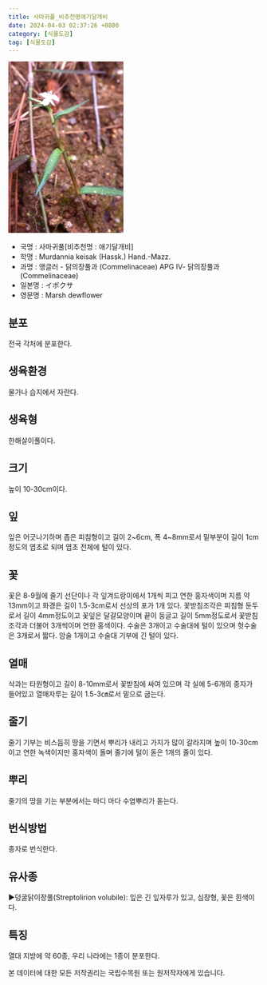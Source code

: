 ```yaml
---
title: 사마귀풀_비추천명애기달개비
date: 2024-04-03 02:37:26 +0800
category: [식물도감]
tag: [식물도감]
---
```




![사마귀풀[비추천명 : 애기달개비]](/assets/img/fileUpload/plants/basic/Commelinaceae/Aneilema/5824/1_th2.JPG)
- 국명 : 사마귀풀[비추천명 : 애기달개비]
- 학명 : Murdannia keisak (Hassk.) Hand.-Mazz.
- 과명 : 앵글러 - 닭의장풀과 (Commelinaceae) APG Ⅳ- 닭의장풀과 (Commelinaceae)
- 일본명 : イボクサ
- 영문명 : Marsh dewflower


## 분포
전국 각처에 분포한다.
## 생육환경
물가나 습지에서 자란다.
## 생육형
한해살이풀이다.
## 크기
높이 10-30cm이다.
## 잎
잎은 어긋나기하며 좁은 피침형이고 길이 2~6cm, 폭 4~8mm로서 밑부분이 길이 1cm정도의 엽초로 되며 엽초 전체에 털이 있다.
## 꽃
꽃은 8-9월에 줄기 선단이나 각 잎겨드랑이에서 1개씩 피고 연한 홍자색이며 지름 약 13mm이고 화경은 길이 1.5-3cm로서 선상의 포가 1개 있다. 꽃받침조각은 피침형 둔두로서 길이 4mm정도이고 꽃잎은 달걀모양이며 끝이 둥글고 길이 5mm정도로서 꽃받침조각과 더불어 3개씩이며 연한 홍색이다. 수술은 3개이고 수술대에 털이 있으며 헛수술은 3개로서 짧다. 암술 1개이고 수술대 기부에 긴 털이 있다.
## 열매
삭과는 타원형이고 길이 8-10mm로서 꽃받침에 싸여 있으며 각 실에 5-6개의 종자가 들어있고 열매자루는 길이 1.5-3㎝로서 밑으로 굽는다.
## 줄기
줄기 기부는 비스듬히 땅을 기면서 뿌리가 내리고 가지가 많이 갈라지며 높이 10-30cm이고 연한 녹색이지만 홍자색이 돌며 줄기에 털이 돋은 1개의 줄이 있다.
## 뿌리
줄기의 땅을 기는 부분에서는 마디 마다 수염뿌리가 돋는다.
## 번식방법
종자로 번식한다.
## 유사종
▶덩굴닭이장풀(Streptolirion volubile): 잎은 긴 잎자루가 있고, 심장형, 꽃은 흰색이다.
## 특징
열대 지방에 약 60종, 우리 나라에는 1종이 분포한다.






본 데이터에 대한 모든 저작권리는 국립수목원 또는 원저작자에게 있습니다.
